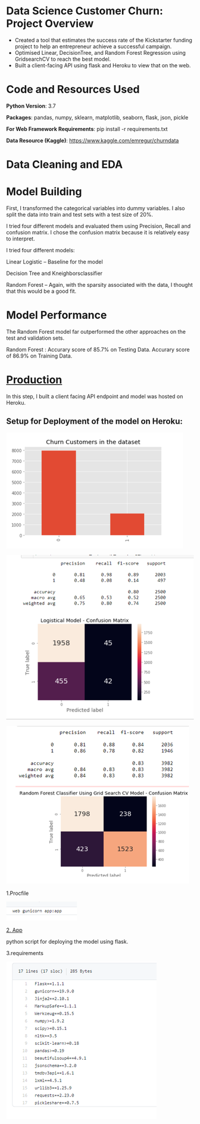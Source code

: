 # Data Science Customer Churn: Project Overview

* Created a tool that estimates the success rate of the Kickstarter funding project to help an entrepreneur achieve a successful campaign.
* Optimised Linear, DecisionTree, and Random Forest Regression using GridsearchCV to reach the best model.
* Built a client-facing API using flask and Heroku to view that on the web.

# Code and Resources Used

**Python Version**: 3.7

**Packages**: pandas, numpy, sklearn, matplotlib, seaborn, flask, json, pickle

**For Web Framework Requirements**: pip install -r requirements.txt

**Data Resource (Kaggle)**: https://www.kaggle.com/emregur/churndata

# Data Cleaning and EDA

# Model Building 
First, I transformed the categorical variables into dummy variables. I also split the data into train and test sets with a test size of 20%.

I tried four different models and evaluated them using Precision, Recall and confusion matrix. I chose the confusion matrix because it is relatively easy to interpret.

I tried four different models:

Linear Logistic – Baseline for the model

Decision Tree and Kneighborsclassifier 

Random Forest – Again, with the sparsity associated with the data, I thought that this would be a good fit.


# Model Performance
The Random Forest model far outperformed the other approaches on the test and validation sets.

Random Forest :
Accurary score of 85.7% on Testing Data. 
Accurary score of 86.9% on Training Data. 


 # [Production](https://bankml.herokuapp.com/) 
 In this step, I built a client facing API endpoint and model was hosted on Heroku.
 
## Setup for Deployment of the model on Heroku:

![](/images//model1.PNG)

![](/images//model2.PNG)

![](/images//model3.PNG)

1.Procfile

![](/images/profile.PNG)

[2. App](https://github.com/Jaspreetsm21/Bank_churn_ML/blob/main/app.py)

python script for deploying the model using flask.

3.requirements

![](images/requirements.png)

